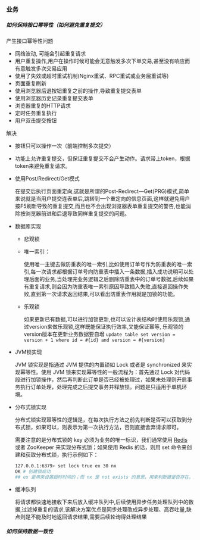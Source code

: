 ### 业务

##### 如何保持接口幂等性（如何避免重复提交）

产生接口幂等性问题

- 网络波动, 可能会引起重复请求
- 用户重复操作,用户在操作时候可能会无意触发多次下单交易,甚至没有响应而有意触发多次交易应用
- 使用了失效或超时重试机制(Nginx重试、RPC重试或业务层重试等)
- 页面重复刷新
- 使用浏览器后退按钮重复之前的操作,导致重复提交表单
- 使用浏览器历史记录重复提交表单
- 浏览器重复的HTTP请求
- 定时任务重复执行
- 用户双击提交按钮

解决

- 按钮只可以操作一次（前端控制多次提交）

- 功能上允许重复提交，但保证重复提交不会产生动作。请求带上token，根据token来避免重复请求。

- 使用Post/Redirect/Get模式

  在提交后执行页面重定向,这就是所谓的Post-Redirect—Get(PRG)模式,简单来说就是当用户提交连表单后,跳转到一个重定向的信息页面,这样就避免用户按F5刷新导致的重复提交,而且也不会出现浏览器表单重复提交的警告,也能消除按浏览器前进和后退导致同样重复提交的问题。

- 数据库实现

  - 悲观锁

  - 唯一索引：

    使用唯一主键去做防重表的唯一索引,比如使用订单号作为防重表的唯一索引,每一次请求都根据订单号向防重表中插入一条数据,插入成功说明可以处理后面的业务,当处理完业务逻辑之后删除防重表中的订单号数据,后续如果有重复请求,则会因为防重表唯一索引原因导致插入失败,直接返回操作失败,直到第一次请求返回结果,可以看出防重表作用就是加锁的功能。

  - 乐观锁

    如果更新已有数据,可以进行加锁更新,也可以设计表结构时使用乐观锁,通过version来做乐观锁,这样既能保证执行效率,又能保证幂等, 乐观锁的version版本在更新业务数据要自增
    `update table set version = version + 1 where id = #{id} and version = #{version}`

- JVM锁实现

  JVM 锁实现是指通过 JVM 提供的内置锁如 Lock 或者是 synchronized 来实现幂等性。使用 JVM 锁来实现幂等性的一般流程为：首先通过 Lock 对代码段进行加锁操作，然后再判断此订单是否已经被处理过，如果未处理则开启事务执行订单处理，处理完成之后提交事务并释放锁。问题是只适用于单机环境。

- 分布式锁实现

  分布式锁实现幂等性的逻辑是，在每次执行方法之前先判断是否可以获取到分布式锁，如果可以，则表示为第一次执行方法，否则直接舍弃请求即可。

  需要注意的是分布式锁的 key 必须为业务的唯一标识，我们通常使用 [Redis](https://cloud.tencent.com/product/crs?from=10680) 或者 ZooKeeper 来实现分布式锁；如果使用 Redis 的话，则用 set 命令来创建和获取分布式锁，执行示例如下：

  ```sh
  127.0.0.1:6379> set lock true ex 30 nx
  OK # 创建锁成功
  ## ex 是用来设置超时时间的；而 nx 是 not exists 的意思，用来判断键是否存在。如果返回的结果为“OK”，则表示创建锁成功，否则表示重复请求，应该舍弃
  ```

- 缓冲队列

  将请求都快速地接收下来后放入缓冲队列中,后续使用异步任务处理队列中的数据,过滤掉重复的请求,该解决方案优点是同步处理改成异步处理、高吞吐量,缺点则是不能及时地返回请求结果,需要后续轮询得处理结果

##### 如何保持数据一致性